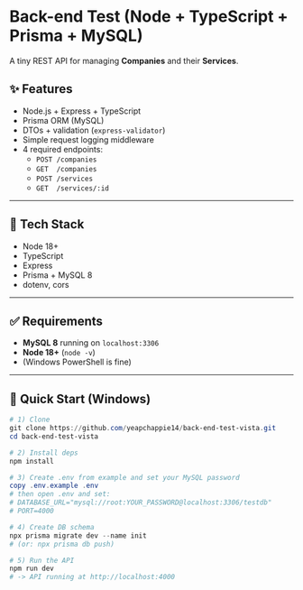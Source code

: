 # Back-end Test (Node + TypeScript + Prisma + MySQL)

A tiny REST API for managing **Companies** and their **Services**.

## ✨ Features
- Node.js + Express + TypeScript
- Prisma ORM (MySQL)
- DTOs + validation (`express-validator`)
- Simple request logging middleware
- 4 required endpoints:
  - `POST /companies`
  - `GET  /companies`
  - `POST /services`
  - `GET  /services/:id`

---

## 🧰 Tech Stack
- Node 18+
- TypeScript
- Express
- Prisma + MySQL 8
- dotenv, cors

---

## ✅ Requirements
- **MySQL 8** running on `localhost:3306`
- **Node 18+** (`node -v`)
- (Windows PowerShell is fine)

---

## 🚀 Quick Start (Windows)

```powershell
# 1) Clone
git clone https://github.com/yeapchappie14/back-end-test-vista.git
cd back-end-test-vista

# 2) Install deps
npm install

# 3) Create .env from example and set your MySQL password
copy .env.example .env
# then open .env and set:
# DATABASE_URL="mysql://root:YOUR_PASSWORD@localhost:3306/testdb"
# PORT=4000

# 4) Create DB schema
npx prisma migrate dev --name init
# (or: npx prisma db push)

# 5) Run the API
npm run dev
# -> API running at http://localhost:4000
